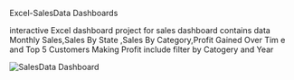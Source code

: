 Excel-SalesData Dashboards

interactive Excel dashboard project for sales dashboard contains data Monthly Sales,Sales By State ,Sales By Category,Profit Gained Over Tim e and Top 5 Customers Making Profit include filter by Catogery and Year


![SalesData Dashboard](https://github.com/AbrarAlanazi/SalesData-Dashboard/assets/90579236/285454e1-3b90-47fc-97a3-d98a966cab65)
